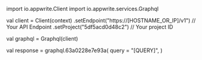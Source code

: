 import io.appwrite.Client
import io.appwrite.services.Graphql

val client = Client(context)
    .setEndpoint("https://[HOSTNAME_OR_IP]/v1") // Your API Endpoint
    .setProject("5df5acd0d48c2") // Your project ID

val graphql = Graphql(client)

val response = graphql.63a0228e7e93a(
    query = "[QUERY]",
)
